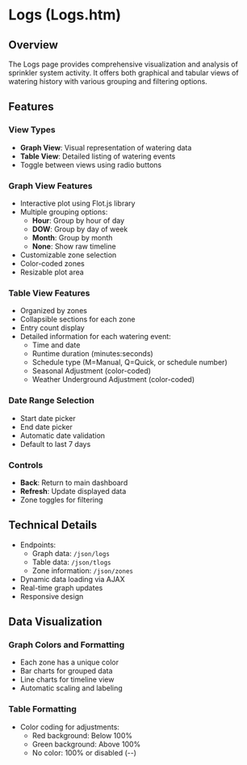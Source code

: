 # Logs (Logs.htm)

## Overview
The Logs page provides comprehensive visualization and analysis of sprinkler system activity. It offers both graphical and tabular views of watering history with various grouping and filtering options.

## Features

### View Types
- **Graph View**: Visual representation of watering data
- **Table View**: Detailed listing of watering events
- Toggle between views using radio buttons

### Graph View Features
- Interactive plot using Flot.js library
- Multiple grouping options:
  - **Hour**: Group by hour of day
  - **DOW**: Group by day of week
  - **Month**: Group by month
  - **None**: Show raw timeline
- Customizable zone selection
- Color-coded zones
- Resizable plot area

### Table View Features
- Organized by zones
- Collapsible sections for each zone
- Entry count display
- Detailed information for each watering event:
  - Time and date
  - Runtime duration (minutes:seconds)
  - Schedule type (M=Manual, Q=Quick, or schedule number)
  - Seasonal Adjustment (color-coded)
  - Weather Underground Adjustment (color-coded)

### Date Range Selection
- Start date picker
- End date picker
- Automatic date validation
- Default to last 7 days

### Controls
- **Back**: Return to main dashboard
- **Refresh**: Update displayed data
- Zone toggles for filtering

## Technical Details
- Endpoints:
  - Graph data: `/json/logs`
  - Table data: `/json/tlogs`
  - Zone information: `/json/zones`
- Dynamic data loading via AJAX
- Real-time graph updates
- Responsive design

## Data Visualization
### Graph Colors and Formatting
- Each zone has a unique color
- Bar charts for grouped data
- Line charts for timeline view
- Automatic scaling and labeling

### Table Formatting
- Color coding for adjustments:
  - Red background: Below 100%
  - Green background: Above 100%
  - No color: 100% or disabled (--) 